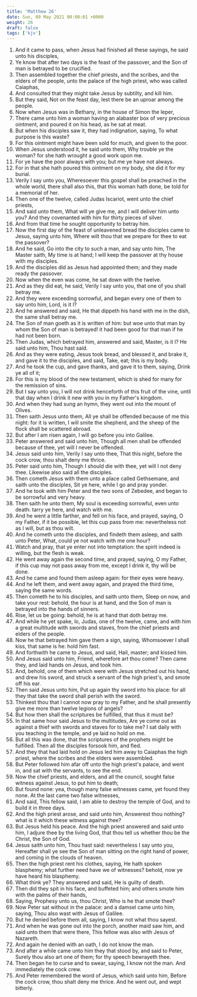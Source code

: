 ```yaml
---
title: 'Matthew 26'
date: Sun, 09 May 2021 00:00:01 +0000
weight: 26
draft: false
tags: ['kjv'] 
---
```


1. And it came to pass, when Jesus had finished all these sayings, he said unto his disciples,
2. Ye know that after two days is the feast of the passover, and the Son of man is betrayed to be crucified.
3. Then assembled together the chief priests, and the scribes, and the elders of the people, unto the palace of the high priest, who was called Caiaphas,
4. And consulted that they might take Jesus by subtilty, and kill him.
5. But they said, Not on the feast day, lest there be an uproar among the people.
6. Now when Jesus was in Bethany, in the house of Simon the leper,
7. There came unto him a woman having an alabaster box of very precious ointment, and poured it on his head, as he sat at meat.
8. But when his disciples saw it, they had indignation, saying, To what purpose is this waste?
9. For this ointment might have been sold for much, and given to the poor.
10. When Jesus understood it, he said unto them, Why trouble ye the woman? for she hath wrought a good work upon me.
11. For ye have the poor always with you; but me ye have not always.
12. For in that she hath poured this ointment on my body, she did it for my burial.
13. Verily I say unto you, Wheresoever this gospel shall be preached in the whole world, there shall also this, that this woman hath done, be told for a memorial of her.
14. Then one of the twelve, called Judas Iscariot, went unto the chief priests,
15. And said unto them, What will ye give me, and I will deliver him unto you? And they covenanted with him for thirty pieces of silver.
16. And from that time he sought opportunity to betray him.
17. Now the first day of the feast of unleavened bread the disciples came to Jesus, saying unto him, Where wilt thou that we prepare for thee to eat the passover?
18. And he said, Go into the city to such a man, and say unto him, The Master saith, My time is at hand; I will keep the passover at thy house with my disciples.
19. And the disciples did as Jesus had appointed them; and they made ready the passover.
20. Now when the even was come, he sat down with the twelve.
21. And as they did eat, he said, Verily I say unto you, that one of you shall betray me.
22. And they were exceeding sorrowful, and began every one of them to say unto him, Lord, is it I?
23. And he answered and said, He that dippeth his hand with me in the dish, the same shall betray me.
24. The Son of man goeth as it is written of him: but woe unto that man by whom the Son of man is betrayed! it had been good for that man if he had not been born.
25. Then Judas, which betrayed him, answered and said, Master, is it I? He said unto him, Thou hast said.
26. And as they were eating, Jesus took bread, and blessed it, and brake it, and gave it to the disciples, and said, Take, eat; this is my body.
27. And he took the cup, and gave thanks, and gave it to them, saying, Drink ye all of it;
28. For this is my blood of the new testament, which is shed for many for the remission of sins.
29. But I say unto you, I will not drink henceforth of this fruit of the vine, until that day when I drink it new with you in my Father's kingdom.
30. And when they had sung an hymn, they went out into the mount of Olives.
31. Then saith Jesus unto them, All ye shall be offended because of me this night: for it is written, I will smite the shepherd, and the sheep of the flock shall be scattered abroad.
32. But after I am risen again, I will go before you into Galilee.
33. Peter answered and said unto him, Though all men shall be offended because of thee, yet will I never be offended.
34. Jesus said unto him, Verily I say unto thee, That this night, before the cock crow, thou shalt deny me thrice.
35. Peter said unto him, Though I should die with thee, yet will I not deny thee. Likewise also said all the disciples.
36. Then cometh Jesus with them unto a place called Gethsemane, and saith unto the disciples, Sit ye here, while I go and pray yonder.
37. And he took with him Peter and the two sons of Zebedee, and began to be sorrowful and very heavy.
38. Then saith he unto them, My soul is exceeding sorrowful, even unto death: tarry ye here, and watch with me.
39. And he went a little farther, and fell on his face, and prayed, saying, O my Father, if it be possible, let this cup pass from me: nevertheless not as I will, but as thou wilt.
40. And he cometh unto the disciples, and findeth them asleep, and saith unto Peter, What, could ye not watch with me one hour?
41. Watch and pray, that ye enter not into temptation: the spirit indeed is willing, but the flesh is weak.
42. He went away again the second time, and prayed, saying, O my Father, if this cup may not pass away from me, except I drink it, thy will be done.
43. And he came and found them asleep again: for their eyes were heavy.
44. And he left them, and went away again, and prayed the third time, saying the same words.
45. Then cometh he to his disciples, and saith unto them, Sleep on now, and take your rest: behold, the hour is at hand, and the Son of man is betrayed into the hands of sinners.
46. Rise, let us be going: behold, he is at hand that doth betray me.
47. And while he yet spake, lo, Judas, one of the twelve, came, and with him a great multitude with swords and staves, from the chief priests and elders of the people.
48. Now he that betrayed him gave them a sign, saying, Whomsoever I shall kiss, that same is he: hold him fast.
49. And forthwith he came to Jesus, and said, Hail, master; and kissed him.
50. And Jesus said unto him, Friend, wherefore art thou come? Then came they, and laid hands on Jesus, and took him.
51. And, behold, one of them which were with Jesus stretched out his hand, and drew his sword, and struck a servant of the high priest's, and smote off his ear.
52. Then said Jesus unto him, Put up again thy sword into his place: for all they that take the sword shall perish with the sword.
53. Thinkest thou that I cannot now pray to my Father, and he shall presently give me more than twelve legions of angels?
54. But how then shall the scriptures be fulfilled, that thus it must be?
55. In that same hour said Jesus to the multitudes, Are ye come out as against a thief with swords and staves for to take me? I sat daily with you teaching in the temple, and ye laid no hold on me.
56. But all this was done, that the scriptures of the prophets might be fulfilled. Then all the disciples forsook him, and fled.
57. And they that had laid hold on Jesus led him away to Caiaphas the high priest, where the scribes and the elders were assembled.
58. But Peter followed him afar off unto the high priest's palace, and went in, and sat with the servants, to see the end.
59. Now the chief priests, and elders, and all the council, sought false witness against Jesus, to put him to death;
60. But found none: yea, though many false witnesses came, yet found they none. At the last came two false witnesses,
61. And said, This fellow said, I am able to destroy the temple of God, and to build it in three days.
62. And the high priest arose, and said unto him, Answerest thou nothing? what is it which these witness against thee?
63. But Jesus held his peace. And the high priest answered and said unto him, I adjure thee by the living God, that thou tell us whether thou be the Christ, the Son of God.
64. Jesus saith unto him, Thou hast said: nevertheless I say unto you, Hereafter shall ye see the Son of man sitting on the right hand of power, and coming in the clouds of heaven.
65. Then the high priest rent his clothes, saying, He hath spoken blasphemy; what further need have we of witnesses? behold, now ye have heard his blasphemy.
66. What think ye? They answered and said, He is guilty of death.
67. Then did they spit in his face, and buffeted him; and others smote him with the palms of their hands,
68. Saying, Prophesy unto us, thou Christ, Who is he that smote thee?
69. Now Peter sat without in the palace: and a damsel came unto him, saying, Thou also wast with Jesus of Galilee.
70. But he denied before them all, saying, I know not what thou sayest.
71. And when he was gone out into the porch, another maid saw him, and said unto them that were there, This fellow was also with Jesus of Nazareth.
72. And again he denied with an oath, I do not know the man.
73. And after a while came unto him they that stood by, and said to Peter, Surely thou also art one of them; for thy speech bewrayeth thee.
74. Then began he to curse and to swear, saying, I know not the man. And immediately the cock crew.
75. And Peter remembered the word of Jesus, which said unto him, Before the cock crow, thou shalt deny me thrice. And he went out, and wept bitterly.
